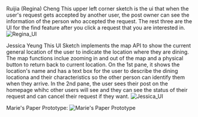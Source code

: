Ruijia (Regina) Cheng
This upper left corner sketch is the ui that when the user's request gets accepted by another user, the post owner can see the information of the person who accepted the request. The rest three are the UI for the find feature after you click a request that you are interested in. 
![Regina_UI](https://github.com/dingqixin/chicas/blob/master/img/userinterface/2nd/2103140889.jpg)

Jessica Yeung
This UI Sketch implements the map API to show the current general location of the user to indicate the location where they are dining. The map functions inclue zooming in and out of the map and a physical button to return back to current location. On the 1st pane, it shows the location's name and has a text box for the user to describe the dining locationa and their characteristics so the other person can identify them when they arrive. In the 2nd pane, the user sees their post on the homepage whihc other users will see and they can see the status of their request and can cancel their request if they want.
![Jessica_UI](https://raw.githubusercontent.com/dingqixin/chicas/ab2d7d9068d0e0600311e32d3b2b2766e2d183b5/img/userinterface/2nd/Post_UI.JPG)

Marie's Paper Prototype:
![Marie's Paper Prototype](https://github.com/dingqixin/chicas/blob/meschneider-patch-1/img/userinterface/2nd/17976184_1391743137549013_1456000768_o.jpg?raw=true)
